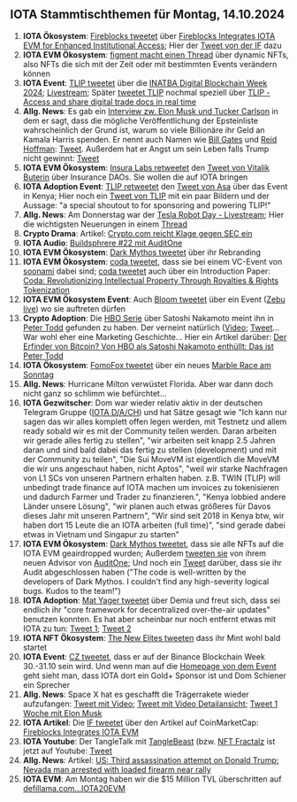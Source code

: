 ## IOTA Stammtischthemen für Montag, 14.10.2024

1. **IOTA Ökosystem**: [Fireblocks tweetet](https://x.com/FireblocksHQ/status/1843370085618188557) über [Fireblocks Integrates IOTA EVM for Enhanced Institutional Access](https://blockchain.news/news/fireblocks-integrates-iota-evm-enhanced-institutional-access?utm_source=email_marketing&utm_medium=spark_24&utm_campaign=20241007_global_content_iota_evm_pr_twitter); Hier der [Tweet von der IF](https://x.com/iota/status/1843275093717189052) dazu
2. **IOTA EVM Ökosystem**: [figment macht einen Thread](https://x.com/figment_nfts/status/1843297515937964328) über dynamic NFTs, also NFTs die sich mit der Zeit oder mit bestimmten Events verändern können
3. **IOTA Event**: [TLIP tweetet](https://x.com/TLIP_io/status/1843538025629786378) über die [INATBA Digital Blockchain Week 2024](https://inatba.org/idbw/); [Livestream](https://www.youtube.com/live/TJGF6TS88GQ?feature=shared); Später [tweetet TLIP](https://x.com/TLIP_io/status/1844058068235235340) nochmal speziell über [TLIP - Access and share digital trade docs in real time](https://www.tlip.io/)
4. **Allg. News**: Es gab ein [Interview zw. Elon Musk und Tucker Carlson](https://x.com/TuckerCarlson/status/1843375397024485778) in dem er sagt, dass die mögliche  Veröffentlichung der Epsteinliste wahrscheinlich der Grund ist, warum so viele Billionäre ihr Geld an Kamala Harris spenden. Er nennt auch Namen wie [Bill Gates](https://x.com/BillGates) und [Reid Hoffman](https://x.com/reidhoffman): [Tweet](https://x.com/EndWokeness/status/1843381576719315053). Außerdem hat er Angst um sein Leben falls Trump nicht gewinnt: [Tweet](https://x.com/VigilantFox/status/1843446294917894208)
5. **IOTA EVM Ökosystem**: [Insura Labs retweetet](https://x.com/Insura_Labs/status/1843586401402794301) den [Tweet von Vitalik Buterin](https://x.com/VitalikButerin/status/1836622619841564733) über Insurance DAOs. Sie wollen die auf IOTA bringen
6. **IOTA Adoption Event**: [TLIP retweetet](https://x.com/TLIP_io/status/1843896761062174913) den [Tweet von Asa](https://x.com/asadahlborn/status/1843889738731676073) über das Event in Kenya; Hier noch ein [Tweet von TLIP](https://x.com/TLIP_io/status/1844420355248546193) mit ein paar Bildern und der Aussage: "a special shoutout to for sponsoring and powering TLIP!"
7. **Allg. News**: Am Donnerstag war der [Tesla Robot Day - Livestream](https://x.com/i/broadcasts/1YqJDkbjazvGV); Hier die wichtigsten Neuerungen in einem [Thread](https://x.com/minchoi/status/1844708036490772720)
8. **Crypto Drama**: Artikel: [Crypto.com reicht Klage gegen SEC ein](https://x.com/i/broadcasts/1YqJDkbjazvGV)
9. **IOTA Audio**: [Buildsphrere #22 mit AuditOne](https://x.com/iota/status/1843667671729987853)
10. **IOTA EVM Ökosystem**: [Dark Mythos tweetet](https://x.com/DarkMythosIOTA/status/1843955383729062056) über ihr Rebranding
11. **IOTA EVM Ökosystem**: [coda tweetet](https://x.com/coda_digital/status/1843965882797592956), dass sie bei einem VC-Event von [soonami](https://x.com/soonami_io) dabei sind; [coda tweetet](https://x.com/coda_digital/status/1844297393824837648) auch über ein Introduction Paper: [Coda: Revolutionizing Intellectual Property Through Royalties & Rights Tokenization](https://www.coda.to/downloads/Coda_Introductory_Paper_v1.pdf)
12. **IOTA EVM Ökosystem Event**: Auch [Bloom tweetet](https://x.com/bloomwalletio/status/1843970782374019490) über ein Event ([Zebu live](https://x.com/Zebu_live)) wo sie auftreten dürfen
13. **Crypto Adoption**: Die [HBO Serie](https://x.com/HBODocs/status/1843697871561838854) über Satoshi Nakamoto meint ihn in [Peter Todd](https://x.com/peterktodd) gefunden zu haben. Der verneint natürlich ([Video](https://x.com/BitcoinMagazine/status/1843978423712293163); [Tweet](https://x.com/BTC_Archive/status/1843950445259313393)... War wohl eher eine Marketing Geschichte... Hier ein Artikel darüber: [Der Erfinder von Bitcoin? Von HBO als Satoshi Nakamoto enthüllt: Das ist Peter Todd](https://www.btc-echo.de/news/von-hbo-als-satoshi-nakamoto-enthuellt-das-ist-peter-todd-193167/?utm_content=bufferb2429&utm_medium=social&utm_source=x.com&utm_campaign=buffer)
14. **IOTA Ökosystem**: [FomoFox tweetet](https://x.com/FOMO_Fox/status/1844045261812699329) über ein neues [Marble Race am Sonntag](https://www.tideprotocol.xyz/users/campaign/1da2195b-889f-48b0-a82d-94a9ff454edd)
15. **Allg. News**: Hurricane Milton verwüstet Florida. Aber war dann doch nicht ganz so schlimm wie befürchtet...
16. **IOTA Gezwitscher**: Dom war wieder relativ aktiv in der deutschen Telegram Gruppe ([IOTA D/A/CH](https://t.me/IOTA_DACH/1)) und hat Sätze gesagt wie "Ich kann nur sagen das wir alles komplett offen legen werden, mit Testnetz und allem ready sobald wir es mit der Community teilen werden. Daran arbeiten wir gerade alles fertig zu stellen", "wir arbeiten seit knapp 2.5 Jahren daran und sind bald dabei das fertig zu stellen (development) und mit der Community zu teilen", "Die Sui MoveVM ist eigentlich die MoveVM die wir uns angeschaut haben, nicht Aptos", "weil wir starke Nachfragen von L1 SCs von unseren Partnern erhalten haben. z.B. TWIN (TLIP) will unbedingt trade finance auf IOTA machen um invoices zu tokenisieren und dadurch Farmer und Trader zu finanzieren.", "Kenya lobbied andere Länder unsere Lösung", "wir planen auch etwas größeres für Davos dieses Jahr mit unseren Partnern", "Wir sind seit 2018 in Kenya btw, wir haben dort 15 Leute die an IOTA arbeiten (full time)", "sind gerade dabei etwas in Vietnam und Singapur zu starten"
17. **IOTA EVM Ökosystem**: [Dark Mythos tweetet](https://x.com/DarkMythosIOTA/status/1844276133463728207), dass sie alle NFTs auf die IOTA EVM geairdropped wurden; Außerdem [tweeten sie](https://x.com/DarkMythosIOTA/status/1844636995512868908) von ihrem neuen Advisor von [AuditOne](https://x.com/auditone_dao); Und noch ein [Tweet](https://x.com/DarkMythosIOTA/status/1844992931440034173) darüber, dass sie ihr Audit abgeschlossen haben ("The code is well-written by the developers of Dark Mythos. I couldn't find any high-severity logical bugs. Kudos to the team!")
18. **IOTA Adoption**: [Mat Yager tweetet](https://x.com/Mat_Yarger/status/1844013252822655456) über Demia und freut sich, dass sei endlich ihr "core framework for decentralized over-the-air updates" benutzen konnten. Es hat aber scheinbar nur noch entfernt etwas mit IOTA zu tun: [Tweet 1](https://x.com/Mat_Yarger/status/1844086120021360868);  [Tweet 2](https://x.com/Mat_Yarger/status/1844044740066697441)
19. **IOTA NFT Ökosystem**: [The New Elites tweeten](https://x.com/TheNewElites_/status/1844257070109041086) dass ihr Mint wohl bald startet
20. **IOTA Event**: [CZ tweetet](https://x.com/cz_binance/status/1844392002521276566), dass er auf der Binance Blockchain Week 30.-31.10 sein wird. Und wenn man auf die [Homepage von dem Event](https://www.binanceblockchainweek.com/event/b7fbe2af-9ab6-4bb2-b78b-486c4d1fa80f/websitePage:9ec1ee53-cbdd-4234-8f04-fb70d6f7ad2e) geht sieht man, dass IOTA dort ein Gold+ Sponsor ist und Dom Schiener ein Sprecher
21. **Allg. News**: Space X hat es geschafft die Trägerrakete wieder aufzufangen: [Tweet mit Video](https://x.com/ajtourville/status/1845502096407245230); [Tweet mit Video Detailansicht](https://x.com/cb_doge/status/1845459929752023050); [Tweet 1 Woche mit Elon Musk](https://x.com/mattturck/status/1845498693627085032)
22. **IOTA Artikel**: Die [IF tweetet](https://x.com/iota/status/1844769933839716548) über den Artikel auf CoinMarketCap: [Fireblocks Integrates IOTA EVM](https://coinmarketcap.com/community/articles/670384415c066437d29192d0/)
23. **IOTA Youtube**: Der TangleTalk mit [TangleBeast](https://x.com/tanglebeasts) (bzw. [NFT Fractalz](https://x.com/NFT_FRACTALZ) ist jetzt auf Youtube: [Tweet](https://x.com/tangle_talk/status/1845513406125666376)
24. **Allg. News**: Artikel: [US: Third assassination attempt on Donald Trump; Nevada man arrested with loaded firearm near rally](https://organiser.org/2024/10/14/260263/world/us-third-assassination-attempt-on-donald-trump-nevada-man-arrested-with-loaded-firearm-near-rally/)
25. **IOTA EVM**: Am Montag haben wir die $15 Million TVL überschritten auf [defillama.com...IOTA20EVM](https://defillama.com/chain/IOTA%20EVM)
